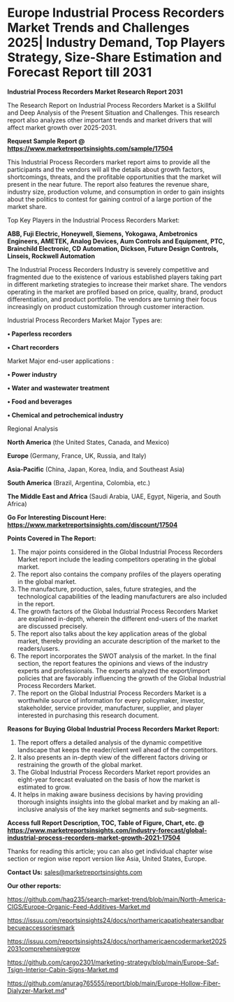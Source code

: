  # Europe Industrial Process Recorders Market Trends and Challenges 2025| Industry Demand, Top Players Strategy, Size-Share Estimation and Forecast Report till 2031

<strong>Industrial Process Recorders Market Research Report 2031</strong>

The Research Report on Industrial Process Recorders Market is a Skillful and Deep Analysis of the Present Situation and Challenges. This research report also analyzes other important trends and market drivers that will affect market growth over 2025-2031.

<strong>Request Sample Report @ <a href=https://www.marketreportsinsights.com/sample/17504>https://www.marketreportsinsights.com/sample/17504</a></strong>

This Industrial Process Recorders market report aims to provide all the participants and the vendors will all the details about growth factors, shortcomings, threats, and the profitable opportunities that the market will present in the near future. The report also features the revenue share, industry size, production volume, and consumption in order to gain insights about the politics to contest for gaining control of a large portion of the market share.

Top Key Players in the Industrial Process Recorders Market:

<strong>ABB, Fuji Electric, Honeywell, Siemens, Yokogawa, Ambetronics Engineers, AMETEK, Analog Devices, Aum Controls and Equipment, PTC, Brainchild Electronic, CD Automation, Dickson, Future Design Controls, Linseis, Rockwell Automation</strong>

The Industrial Process Recorders Industry is severely competitive and fragmented due to the existence of various established players taking part in different marketing strategies to increase their market share. The vendors operating in the market are profiled based on price, quality, brand, product differentiation, and product portfolio. The vendors are turning their focus increasingly on product customization through customer interaction.

Industrial Process Recorders Market Major Types are:

<strong>• Paperless recorders

• Chart recorders</strong>

Market Major end-user applications :

<strong>• Power industry

• Water and wastewater treatment

• Food and beverages

• Chemical and petrochemical industry</strong>

Regional Analysis

</u><strong><b>North America</b></strong> (the United States, Canada, and Mexico)

<strong><b>Europe </b></strong>(Germany, France, UK, Russia, and Italy)

<strong><b>Asia-Pacific</b></strong> (China, Japan, Korea, India, and Southeast Asia)

<strong><b>South America</b></strong> (Brazil, Argentina, Colombia, etc.)

<strong><b>The Middle East and Africa</b></strong> (Saudi Arabia, UAE, Egypt, Nigeria, and South Africa)

<strong>Go For Interesting Discount Here: <a href=https://www.marketreportsinsights.com/discount/17504>https://www.marketreportsinsights.com/discount/17504</a></strong>

<strong>Points Covered in The Report:</strong>
<ol>
  <li>The major points considered in the Global Industrial Process Recorders Market report include the leading competitors operating in the global market.</li>
  <li>The report also contains the company profiles of the players operating in the global market.</li>
  <li>The manufacture, production, sales, future strategies, and the technological capabilities of the leading manufacturers are also included in the report.</li>
  <li>The growth factors of the Global Industrial Process Recorders Market are explained in-depth, wherein the different end-users of the market are discussed precisely.</li>
  <li>The report also talks about the key application areas of the global market, thereby providing an accurate description of the market to the readers/users.</li>
  <li>The report incorporates the SWOT analysis of the market. In the final section, the report features the opinions and views of the industry experts and professionals. The experts analyzed the export/import policies that are favorably influencing the growth of the Global Industrial Process Recorders Market.</li>
  <li>The report on the Global Industrial Process Recorders Market is a worthwhile source of information for every policymaker, investor, stakeholder, service provider, manufacturer, supplier, and player interested in purchasing this research document.</li>
</ol>
<strong>Reasons for Buying Global Industrial Process Recorders Market Report:</strong>

<ol>
  <li>The report offers a detailed analysis of the dynamic competitive landscape that keeps the reader/client well ahead of the competitors.</li>
  <li>It also presents an in-depth view of the different factors driving or restraining the growth of the global market.</li>
  <li>The Global Industrial Process Recorders Market report provides an eight-year forecast evaluated on the basis of how the market is estimated to grow.</li>
  <li>It helps in making aware business decisions by having providing thorough insights insights into the global market and by making an all-inclusive analysis of the key market segments and sub-segments.</li>
</ol>
<strong>Access full Report Description, TOC, Table of Figure, Chart, etc. @ <a href=https://www.marketreportsinsights.com/industry-forecast/global-industrial-process-recorders-market-growth-2021-17504>https://www.marketreportsinsights.com/industry-forecast/global-industrial-process-recorders-market-growth-2021-17504</a></strong>


Thanks for reading this article; you can also get individual chapter wise section or region wise report version like Asia, United States, Europe.

<strong>Contact Us:</strong>
sales@marketreportsinsights.com

<strong>Our other reports:</strong>

<a href=https://github.com/haq235/search-market-trend/blob/main/North-America-CIGS/Europe-Organic-Feed-Additives-Market.md>https://github.com/haq235/search-market-trend/blob/main/North-America-CIGS/Europe-Organic-Feed-Additives-Market.md</a>

<a href=https://issuu.com/reportsinsights24/docs/northamericapatioheatersandbarbecueaccessoriesmark>https://issuu.com/reportsinsights24/docs/northamericapatioheatersandbarbecueaccessoriesmark</a>

<a href=https://issuu.com/reportsinsights24/docs/northamericaencodermarket20252031comprehensivegrow>https://issuu.com/reportsinsights24/docs/northamericaencodermarket20252031comprehensivegrow</a>

<a href=https://github.com/cargo2301/marketing-strategy/blob/main/Europe-Saf-Tsign-Interior-Cabin-Signs-Market.md>https://github.com/cargo2301/marketing-strategy/blob/main/Europe-Saf-Tsign-Interior-Cabin-Signs-Market.md</a>

<a href=https://github.com/anurag765555/report/blob/main/Europe-Hollow-Fiber-Dialyzer-Market.md>https://github.com/anurag765555/report/blob/main/Europe-Hollow-Fiber-Dialyzer-Market.md</a>"

